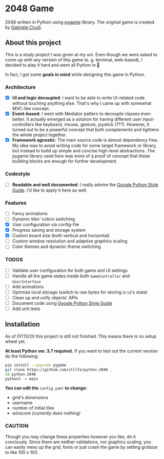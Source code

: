 # 2048 Game
2048 written in Python using [pygame](https://github.com/pygame/pygame) library. The original game is created by [Gabriele Cirulli](https://github.com/gabrielecirulli/2048).

## About this project
This is a study project I was given at my uni. Even though we were asked to come up with any version of this game (e. g. terminal, web-based), I decided to play it hard and went all Python in 🤟

In fact, I got some **goals in mind** while designing this game in Python.
### Architecture
- [x] **UI and logic decoupled**: I want to be able to write UI-related code without touching anything else. That's why I came up with somewhat MVC-like concept.
- [x] **Event-based:** I went with Mediator pattern to decouple classes even better. It actually emerged as a solution for having different user input-controllers like keyboard, mouse, gesture, joystick (???). However, it turned out to be a powerful concept that both complements and tightens the whole project together.
- [x] **Framework agnostic**: The main source code is almost dependency free. My idea was to avoid writing code for some target framework or library, but instead to build up simple and concise high-level abstractions. The pygame library used here was more of a proof of concept that these building blocks are enough for further development.

### Codestyle
- [ ] **Readable and well documented**: I really admire the [Google Python Style Guide](https://google.github.io/styleguide/pyguide.html). I'd like to apply it here as well.


### Features
- [ ] Fancy animations
- [ ] Dynamic tiles' colors switching
- [X] User configuration via config-file
- [X] Progress saving and storage system
- [X] Custom board size (both vertical and horizontal)
- [ ] Custom window resolution and adaptive graphics scaling
- [ ] Color themes and dynamic theme switching

### TODOS
- [ ] Validate user configuration for both game and UI settings
- [ ] Handle all the game states inside both ``GameController`` and ``UserInterface``
- [ ] Add animations
- [ ] Optimize local storage (switch to raw bytes for storing ``Grid``'s state)
- [ ] Clean up and unify objects' APIs
- [ ] Document code using [Google Python Style Guide](https://google.github.io/styleguide/pyguide.html)
- [ ] Add unit tests

## Installation
As of 07/13/20 this project is still not finished. This means there is no setup wheel yet.

**At least Python ver. 3.7 required.** 
If you want to test out the current version do the following:
```bash
pip install --upgrade pygame
git clone https://github.com/stllfe/python-2048 .
cd python-2048
python3 -m main
```
**You can edit the** ``config.yaml`` **to change:**
 - grid's dimensions
 - username
 - number of initial tiles
 - winscore *(currently does nothing)*

### CAUTION
Though you may change these properties however you like, do it conciously. Since there are neither validations, nor graphics scaling, you can easily mess up the grid, fonts or just crash the game by setting gridsize to like 100 x 100. 
